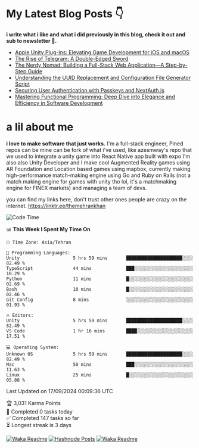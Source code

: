 # My Latest Blog Posts 👇
**i write what i like and what i did previously in this blog, check it out and sub to newsletter 🫡.**

<!-- HASHNODE_BLOG:START -->
- [Apple Unity Plug-Ins: Elevating Game Development for iOS and macOS](https://themehrankhan.hashnode.dev/apple-unity-plug-ins-elevating-game-development-for-ios-and-macos)
- [The Rise of Telegram: A Double-Edged Sword](https://themehrankhan.hashnode.dev/the-rise-of-telegram-a-double-edged-sword)
- [The Nerdy Nomad: Building a Full-Stack Web Application—A Step-by-Step Guide](https://themehrankhan.hashnode.dev/the-nerdy-nomad-building-a-full-stack-web-applicationa-step-by-step-guide)
- [Understanding the UUID Replacement and Configuration File Generator Script](https://themehrankhan.hashnode.dev/understanding-the-uuid-replacement-and-configuration-file-generator-script)
- [Securing User Authentication with Passkeys and NextAuth.js](https://themehrankhan.hashnode.dev/securing-user-authentication-with-passkeys-and-nextauthjs)
- [Mastering Functional Programming: Deep Dive into Elegance and Efficiency in Software Development](https://themehrankhan.hashnode.dev/mastering-functional-programming-deep-dive-into-elegance-and-efficiency-in-software-development)

<!-- HASHNODE_BLOG:END -->

# a lil about me
**i love to make  software that just works.**
I'm a full-stack engineer, Pined repos can be mine can be fork of what i've used, like azesmway's repo that we used to integrate a unity game into React Native app built with expo I'm also also Unity Developer and I make cool Augmented Reality games using AR Foundation and Location based games using mapbox, currently making high-performance match-making engine using Go and Ruby on Rails (not a match making engine for games with unity tho lol, it's a matchmaking engine for FINEX markets) and managing a team of devs.

you can find my links here, don't trust other ones people are crazy on the internet.
https://linktr.ee/themehrankhan

<!--START_SECTION:waka-->
![Code Time](http://img.shields.io/badge/Code%20Time-625%20hrs%2043%20mins-blue)

📊 **This Week I Spent My Time On** 

```text
🕑︎ Time Zone: Asia/Tehran

💬 Programming Languages: 
Unity                    5 hrs 59 mins       █████████████████████░░░░   82.49 % 
TypeScript               44 mins             ███░░░░░░░░░░░░░░░░░░░░░░   10.29 % 
Python                   11 mins             █░░░░░░░░░░░░░░░░░░░░░░░░   02.69 % 
Bash                     10 mins             █░░░░░░░░░░░░░░░░░░░░░░░░   02.46 % 
Git Config               8 mins              ░░░░░░░░░░░░░░░░░░░░░░░░░   01.93 % 

🔥 Editors: 
Unity                    5 hrs 59 mins       █████████████████████░░░░   82.49 % 
VS Code                  1 hr 16 mins        ████░░░░░░░░░░░░░░░░░░░░░   17.51 % 

💻 Operating System: 
Unknown OS               5 hrs 59 mins       █████████████████████░░░░   82.49 % 
Mac                      50 mins             ███░░░░░░░░░░░░░░░░░░░░░░   11.63 % 
Linux                    25 mins             █░░░░░░░░░░░░░░░░░░░░░░░░   05.88 % 
```


 Last Updated on 17/09/2024 00:09:36 UTC
<!--END_SECTION:waka-->

<!-- TODO-IST:START -->
🏆  3,031 Karma Points           
🌸  Completed 0 tasks today           
✅  Completed 147 tasks so far           
⏳  Longest streak is 3 days
<!-- TODO-IST:END -->

[![Waka Readme](https://github.com/TheMehranKhan/themehrankhan/actions/workflows/main.yml/badge.svg)](https://github.com/TheMehranKhan/themehrankhan/actions/workflows/main.yml)
[![Hashnode Posts](https://github.com/TheMehranKhan/themehrankhan/actions/workflows/hashnode.yml/badge.svg)](https://github.com/TheMehranKhan/themehrankhan/actions/workflows/hashnode.yml)
[![Waka Readme](https://github.com/TheMehranKhan/themehrankhan/actions/workflows/waka.yml/badge.svg)](https://github.com/TheMehranKhan/themehrankhan/actions/workflows/waka.yml)
